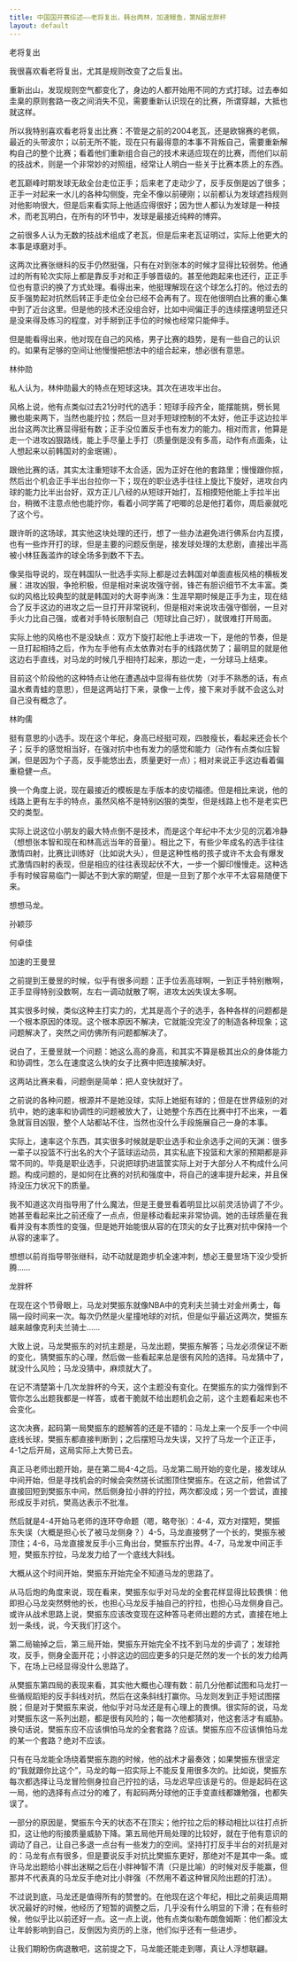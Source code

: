 ```yaml
---
title: 中国国开赛综述——老将复出，韩台两林，加速鳗鱼，第N届龙胖杯
layout: default
---
```


老将复出

我很喜欢看老将复出，尤其是规则改变了之后复出。

重新出山，发现规则空气都变化了，身边的人都开始用不同的方式打球。过去奉如圭臬的原则套路一夜之间消失不见，需要重新认识现在的比赛，所谓穿越，大抵也就这样。

所以我特别喜欢看老将复出比赛：不管是之前的2004老瓦，还是欧锦赛的老佩，最近的头带波尔；以前无所不能，现在只有最得意的本事不背叛自己，需要重新解构自己的整个比赛；看着他们重新组合自己的技术来适应现在的比赛，而他们以前的技战术，则是一个非常妙的对照组，经常让人明白一些关于比赛本质上的东西。

老瓦巅峰时期发球无敌全台走位正手；后来老了走动少了，反手反倒是凶了很多；正手一对起来一水儿的各种勾侧旋，完全不像以前硬刚；以前都认为发球遮挡规则对他影响很大，但是后来看实际上他适应得很好；因为世人都认为发球是一种技术，而老瓦明白，在所有的环节中，发球是最接近纯粹的博弈。

之前很多人认为无数的技战术组成了老瓦，但是后来老瓦证明过，实际上他更大的本事是琢磨对手。

这两次比赛张继科的反手仍然挺强，只有在对到张本的时候才显得比较弱势。他通过的所有轮次实际上都是靠反手对和正手够晋级的。甚至他跑起来也还行，正正手位也有意识的换了方式处理。看得出来，他挺理解现在这个球怎么打的。他过去的反手强势起对抗然后转正手走位全台已经不会再有了。现在他很明白比赛的重心集中到了近台这里。但是他的技术还没组合好，比如中间偏正手的连续摆速明显还只是没来得及练习的程度，对手掰到正手位的时候也经常只能伸手。

但是能看得出来，他对现在自己的风格，男子比赛的趋势，是有一些自己的认识的。如果有足够的空间让他慢慢把想法中的组合起来，想必很有意思。



林仲勋

私人认为，林仲勋最大的特点在短球这块。其次在进攻半出台。

风格上说，他有点类似过去21分时代的选手：短球手段齐全，能摆能挑，劈长晃撇也能来两下，当然也能拧拉；然后一旦对手短球控制的不太好，他正手这边拉半出台这两次比赛显得挺有数；正手没位置反手也有发力的能力。相对而言，他算是走一个进攻凶狠路线，能上手尽量上手打（质量倒是没有多高，动作有点面条，让人想起来以前韩国对的金珉锡）。

跟他比赛的话，其实太注重短球不太合适，因为正好在他的套路里；慢慢跟你抠，然后出个机会正手半出台拉你一下；现在的职业选手往往上旋比下旋好，进攻台内球的能力比半出台好，双方正儿八经的从短球开始打，互相摸短他能上手拉半出台，稍微不注意点他也能拧你，看着小同学蔫了吧唧的总是他打着你，周启豪就吃了这个亏。

跟许昕的这场球，其实他这块处理的还行，想了一些办法避免进行佛系台内互摸，也有一些炸开打的球，但是主要的问题反倒是，接发球处理的太悲剧，直接出半高被小林狂轰滥炸的球全场多到数不下去。

像吴指导说的，现在韩国队一批选手实际上都是过去韩国对单面直板风格的横板发展：进攻凶狠，争抢积极，但是相对来说攻强守弱，锋芒有胆识细节不太丰富。类似的风格比较典型的就是韩国对的大哥李尚洙：生涯早期时候是正手为主，现在结合了反手这边的进攻之后一旦打开非常锐利，但是相对来说攻击强守御弱，一旦对手火力比自己强，或者对手特长限制自己（短球比自己好），就很难打开局面。

实际上他的风格也不是没缺点：双方下旋打起他上手进攻一下，是他的节奏，但是一旦打起相持之后，作为左手他有点太依靠对右手的线路优势了；最明显的就是他这边右手直线，对马龙的时候几乎相持打起来，那边一走，一分球马上结束。

目前这个阶段他的这种特点让他在遭遇战中显得有些优势（对手不熟悉的话，有点温水煮青蛙的意思），但是这两站打下来，录像一上传，接下来对手就不会这么对自己没有概念了。



林昀儒

挺有意思的小选手。现在这个年纪，身高已经挺可观，四肢瘦长，看起来还会长个子；反手的感觉相当好，在强对抗中也有发力的感觉和能力（动作有点类似庄智渊，但是因为个子高，反手能悠出去，质量更好一点）；相对来说正手这边看着偏重稳健一点。

换一个角度上说，现在最接近的模板是左手版本的皮切福德。但是相比来说，他的线路上更有左手的特点，虽然风格不是特别凶狠的类型，但是线路上也不是老实巴交的类型。

实际上说这位小朋友的最大特点倒不是技术，而是这个年纪中不太少见的沉着冷静（想想张本智和现在和林高远当年的音量）。相比之下，有些少年成名的选手往往激情四射，比赛比训练好（比如说大头），但是这种性格的孩子或许不太会有爆发式激情四射的表现，但是相应的往往表现起伏不大，一步一个脚印慢慢走。这种选手有时候容易临门一脚达不到大家的期望，但是一旦到了那个水平不太容易随便下来。

想想马龙。



孙颖莎

何卓佳



加速的王曼昱

之前提到王曼昱的时候，似乎有很多问题：正手位丢高球啊，一到正手特别散啊，正手显得特别没数啊，左右一调动就散了啊，进攻太凶失误太多啊。

其实很多时候，类似这种主打实力的，尤其是高个子的选手，各种各样的问题都是一个根本原因的体现。这个根本原因不解决，它就能没完没了的制造各种现象；这问题解决了，突然之间仿佛所有问题都解决了。

说白了，王曼昱就一个问题：她这么高的身高，和其实不算是极其出众的身体能力和协调性，怎么在速度这么快的女子比赛中把连接解决好。

这两站比赛来看，问题倒是简单：把人变快就好了。

之前说的各种问题，根源并不是她没球，实际上她挺有球的；但是在世界级别的对抗中，她的速率和协调性的问题被放大了，让她整个东西在比赛中打不出来，一着急就盲目凶狠，整个人站都站不住，当然也没什么手段施展自己一身的本事。

实际上，速率这个东西，其实很多时候就是职业选手和业余选手之间的天渊：很多一辈子以投篮不行出名的大个子篮球运动员，其实私底下投篮和大家的预期都是非常不同的。毕竟是职业选手，只说把球扔进篮筐实际上对于大部分人不构成什么问题。构成问题的，是如何在比赛的对抗和强度中，将自己的速率提升起来，并且保持没压力状况下的质量。

我不知道这次肖指导用了什么魔法，但是王曼昱看着明显比以前灵活协调了不少。她甚至看起来比之前还瘦了一点点，但是移动看起来非常协调。她的击球质量在我看并没有本质性的变强，但是她开始能很从容的在顶尖的女子比赛对抗中保持一个从容的速率了。

想想以前肖指导带张继科，动不动就是跑步机全速冲刺，想必王曼昱场下没少受折腾……



龙胖杯 

在现在这个节骨眼上，马龙对樊振东就像NBA中的克利夫兰骑士对金州勇士，每隔一段时间来一次。每次仍然是火星撞地球的对抗，但是似乎最近这两次，樊振东越来越像克利夫兰骑士……

大致上说，马龙樊振东的对抗主题是，马龙出题，樊振东解答；马龙必须保证不断的变化，猜樊振东的心理，然后做一些看起来总是很有风险的选择。马龙猜中了，就没什么风险；马龙没猜中，麻烦就大了。

在记不清楚第十几次龙胖杯的今天，这个主题没有变化。在樊振东的实力强悍到不管你怎么出题我都是一样答，或者干脆就不给出题机会之前，这个主题看起来也不会变化。

这次决赛，起码第一局樊振东的题解答的还是不错的：马龙上来一个反手一个中间底线长球，樊振东都直接判断到；之后摆短马龙失误，又拧了马龙一个正正手，4-1之后开局，这局实际上大势已去。

真正马老师出题开始，是在第二局4-4之后。马龙第二局开始的变化是，接发球从中间开始，但是寻找机会的时候会突然搓长试图顶住樊振东。在这之前，他尝试了直接回短到樊振东中间，然后侧身拉小胖的拧拉，两次都没成；另一个尝试，直接形成反手对抗，樊高达表示不批准。

然后就是4-4开始马老师的连环夺命题（嗯，略夸张）：4-4，双方对摆短，樊振东失误（大概是担心长了被马龙侧身？）4-5，马龙直接劈了一个长的，樊振东被顶住；4-6，马龙直接发反手小三角出台，樊振东拧出界。4-7，马龙发中间正手短，樊振东拧拉，马龙发力给了一个底线大斜线。

大概从这个时间开始，樊振东开始完全不知道马龙的思路了。

从马后炮的角度来说，现在看来，樊振东似乎对马龙的全套花样显得比较畏惧：他即担心马龙突然劈他的长，也担心马龙反手抽自己的拧拉，也担心马龙侧身自己。或许从战术思路上说，樊振东应该改变现在这种答马老师出题的方式，直接在地上划一条线，说，今天我们打这个。

第二局输掉之后，第三局开始，樊振东开始完全不找不到马龙的步调了；发球抢攻，反手，侧身全面开花；小胖这边的回应更多的只是茫然的发一个长的发力给两下，在场上已经显得没什么思路了。

从樊振东第四局的表现来看，其实他大概也心理有数：前几分他都试图和马龙打一些循规蹈矩的反手斜线对抗，然后在这条斜线打赢你。马龙则发到正手短试图摆脱；但是对于樊振东来说，他似乎对马龙还是有心理上的畏惧。很实际的说，马龙对樊振东这一系列出题，都是很有风险的；每一次他都猜对，他这套活才有威胁。换句话说，樊振东应不应该惧怕马龙的全套套路？应该。樊振东应不应该惧怕马龙的某一个套路？绝对不应该。

只有在马龙能全场绕着樊振东跑的时候，他的战术才最奏效；如果樊振东很坚定的“我就跟你比这个”，马龙的每一招实际上不能反复用很多次的。比如说，樊振东每次都选择让马龙冒险侧身拉自己拧拉的话，马龙迟早应该是亏的。但是起码在这一局，他的选择有点过分的难了，有起码两分球他的正手变直线都嫌勉强，也都失误了。

一部分的原因是，樊振东今天的状态不在顶尖；他拧拉之后的移动相比以往打点折扣，这让他的衔接质量威胁下降。第五局他开局处理的比较好，就在于他有意识的调动了自己，让自己多退一点台有一些发力的空间。坚持打打反手半台的对抗是对的：马龙有点有很多，但是要说反手对抗比樊振东更好，那绝对不是其中一条。或许马龙出题给小胖出迷糊之后在小胖神智不清（只是比喻）的时候对反手能赢，但那并不代表真的马龙反手绝对比小胖强（不然用不着这种冒风险出题的打法）。

不过说到底，马龙还是值得所有的赞誉的。在他现在这个年纪，相比之前奥运周期状况最好的时候，他经历了短暂的调整之后，几乎没有什么明显的下滑；在有些时候，他似乎比以前还好一点。这一点上说，他有点类似勒布朗詹姆斯：他们都没太让年龄影响到自己，反倒因为资历的上涨，他们似乎还有一些进步。

让我们期盼伤病退散吧，这前提之下，马龙能还能走到哪，真让人浮想联翩。